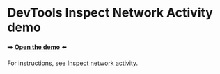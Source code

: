 # DevTools Inspect Network Activity demo

➡️ **[Open the demo](https://microsoftedge.github.io/Demos/network-tutorial/)** ⬅️

For instructions, see [Inspect network activity](https://learn.microsoft.com/microsoft-edge/devtools/network/).
